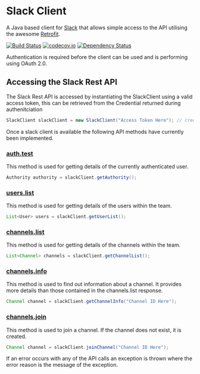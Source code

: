 # Slack Client

A Java based client for [Slack](http://slack.com) that allows simple access to the API utilising the awesome [Retrofit](http://square.github.io/retrofit/).

[![Build Status](https://travis-ci.org/JBartlett86/slack_client.svg?branch=master)](https://travis-ci.org/JohnBartlett/slack_client)
[![codecov.io](http://codecov.io/github/JBartlett86/slack_client/coverage.svg?branch=master)](http://codecov.io/github/JBartlett86/slack_client?branch=master)
[![Dependency Status](https://www.versioneye.com/user/projects/55d506106dbe17001c0001b2/badge.svg?style=flat)](https://www.versioneye.com/user/projects/55d506106dbe17001c0001b2)

Authentication is required before the client can be used and is performing using OAuth 2.0.

## Accessing the Slack Rest API

The Slack Rest API is accessed by instantiating the SlackClient using a valid access token, this can be retrieved from the Credential returned during authenitciation

```java
SlackClient slackClient = new SlackClient("Access Token Here"); // credential.getAccessToken()
```

Once a slack client is available the following API methods have currently been implemented.

### [auth.test](https://api.slack.com/methods/auth.test)

This method is used for getting details of the currently authenticated user.

```java
Authority authority = slackClient.getAuthority();
```

### [users.list](https://api.slack.com/methods/users.list)

This method is used for getting details of the users within the team.

```java
List<User> users = slackClient.getUserList();
```

### [channels.list](https://api.slack.com/methods/channels.list)

This method is used for getting details of the channels within the team.

```java
List<Channel> channels = slackClient.getChannelList();
```

### [channels.info](https://api.slack.com/methods/channels.info)

This method is used to find out information about a channel.
It provides more details than those contained in the channels.list response.

```java
Channel channel = slackClient.getChannelInfo("Channel ID Here");
```

### [channels.join](https://api.slack.com/methods/channels.list)

This method is used to join a channel. If the channel does not exist, it is created.

```java
Channel channel = slackClient.joinChannel("Channel ID Here");
```

If an error occurs with any of the API calls an exception is thrown where the error reason is the message of the exception.